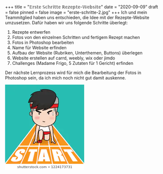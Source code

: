 +++
title = "𝔼𝕣𝕤𝕥𝕖 𝕊𝕔𝕙𝕣𝕚𝕥𝕥𝕖 ℝ𝕖𝕫𝕖𝕡𝕥𝕖-𝕎𝕖𝕓𝕤𝕚𝕥𝕖"
date = "2020-09-09"
draft = false
pinned = false
image = "erste-schritte-2.jpg"
+++
Ich und mein Teammitglied haben uns entschieden, die Idee mit der Rezepte-Website umzusetzen. Dafür haben wir uns folgende Schritte überlegt:

1. Rezepte entwerfen
2. Fotos von den einzelnen Schritten und fertigem Rezept machen
3. Fotos in Photoshop bearbeiten
4. Name für Website erfinden
5. Aufbau der Website (Rubriken, Unterthemen, Buttons) überlegen
6. Website erstellen auf carrd, weebly, wix oder jimdo
7. Challenges (Madame Frigo, 5 Zutaten für 1 Gericht) erfinden

Der nächste Lernprozess wird für mich die Bearbeitung der Fotos in Photoshop sein, da ich mich noch nicht gut damit auskenne. 

![](starting-line.webp)